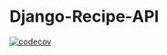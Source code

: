 # Django-Recipe-API

[![codecov](https://codecov.io/gh/Jkhall81/Django-Recipe-API/branch/main/graph/badge.svg?token=ac996f75-7c42-4654-810d-bb4c5f91a74f)](https://codecov.io/gh/Jkhall81/Django-Recipe-API)
